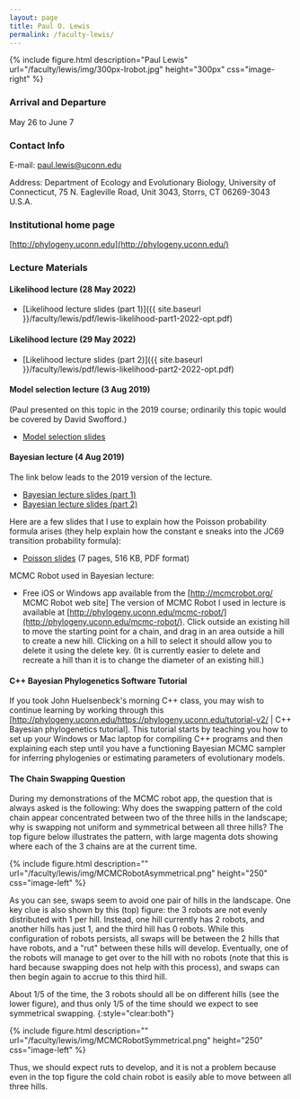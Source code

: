 ```yaml
---
layout: page
title: Paul O. Lewis
permalink: /faculty-lewis/
---
```

{% include figure.html description="Paul Lewis" url="/faculty/lewis/img/300px-Irobot.jpg" height="300px" css="image-right" %}

### Arrival and Departure

May 26 to June 7

### Contact Info 
E-mail: [paul.lewis@uconn.edu](mailto:paul.lewis@uconn.edu)

Address: Department of Ecology and Evolutionary Biology, University of Connecticut, 75 N. Eagleville Road, Unit 3043, Storrs, CT 06269-3043 U.S.A.

### Institutional home page 
[http://phylogeny.uconn.edu](http://phylogeny.uconn.edu/)

### Lecture Materials 

#### Likelihood lecture (28 May 2022)
* [Likelihood lecture slides (part 1)]({{ site.baseurl }}/faculty/lewis/pdf/lewis-likelihood-part1-2022-opt.pdf)

#### Likelihood lecture (29 May 2022)
* [Likelihood lecture slides (part 2)]({{ site.baseurl }}/faculty/lewis/pdf/lewis-likelihood-part2-2022-opt.pdf)

#### Model selection lecture (3 Aug 2019)
(Paul presented on this topic in the 2019 course; ordinarily this topic would be covered by David Swofford.)
* [Model selection slides](http://hydrodictyon.eeb.uconn.edu/people/plewis/downloads/wh2019/models.pdf)

#### Bayesian lecture (4 Aug 2019)
The link below leads to the 2019 version of the lecture. 
* [Bayesian lecture slides (part 1)](http://hydrodictyon.eeb.uconn.edu/people/plewis/downloads/wh2019/lewis-bayesian-part1.pdf)
* [Bayesian lecture slides (part 2)](http://hydrodictyon.eeb.uconn.edu/people/plewis/downloads/wh2019/lewis-bayesian-part2.pdf)

Here are a few slides that I use to explain how the Poisson probability formula arises (they help explain how the constant e sneaks into the JC69 transition probability formula):
* [Poisson slides](http://hydrodictyon.eeb.uconn.edu/people/plewis/downloads/wh2012/Poisson.pdf) (7 pages, 516 KB, PDF format)

MCMC Robot used in Bayesian lecture:
* Free iOS or Windows app available from the [http://mcmcrobot.org/ MCMC Robot web site]
The version of MCMC Robot I used in lecture is available at [http://phylogeny.uconn.edu/mcmc-robot/](http://phylogeny.uconn.edu/mcmc-robot/). Click outside an existing hill to move the starting point for a chain, and drag in an area outside a hill to create a new hill. Clicking on a hill to select it should allow you to delete it using the delete key. (It is currently easier to delete and recreate a hill than it is to change the diameter of an existing hill.)

#### C++ Bayesian Phylogenetics Software Tutorial
If you took John Huelsenbeck's morning C++ class, you may wish to continue learning by working through this [http://phylogeny.uconn.edu/https://phylogeny.uconn.edu/tutorial-v2/ | C++ Bayesian phylogenetics tutorial]. This tutorial starts by teaching you how to set up your Windows or Mac laptop for compiling C++ programs and then explaining each step until you have a functioning Bayesian MCMC sampler for inferring phylogenies or estimating parameters of evolutionary models.

#### The Chain Swapping Question
During my demonstrations of the MCMC robot app, the question that is always asked is the following: Why does the swapping pattern of the cold chain appear concentrated between two of the three hills in the landscape; why is swapping not uniform and symmetrical between all three hills? The top figure below illustrates the pattern, with large magenta dots showing where each of the 3 chains are at the current time.

{% include figure.html description="" url="/faculty/lewis/img/MCMCRobotAsymmetrical.png" height="250" css="image-left" %}

As you can see, swaps seem to avoid one pair of hills in the landscape. One key clue is also shown by this (top) figure: the 3 robots are not evenly distributed with 1 per hill. Instead, one hill currently has 2 robots, and another hills has just 1, and the third hill has 0 robots. While this configuration of robots persists, all swaps will be between the 2 hills that have robots, and a "rut" between these hills will develop. Eventually, one of the robots will manage to get over to the hill with no robots (note that this is hard because swapping does not help with this process), and swaps can then begin again to accrue to this third hill.

About 1/5 of the time, the 3 robots should all be on different hills (see the lower figure), and thus only 1/5 of the time should we expect to see symmetrical swapping.
{:style="clear:both"}

{% include figure.html description="" url="/faculty/lewis/img/MCMCRobotSymmetrical.png" height="250" css="image-left" %}

Thus, we should expect ruts to develop, and it is not a problem because even in the top figure the cold chain robot is easily able to move between all three hills.
